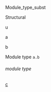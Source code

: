 Module_type_subst

Structural

u

a

b

Module type `a.b`

<a id="module-type-c"></a>

###### module type
[c](Module_type_subst.Structural.module-type-u.module-type-a.module-type-b.module-type-c.md)
